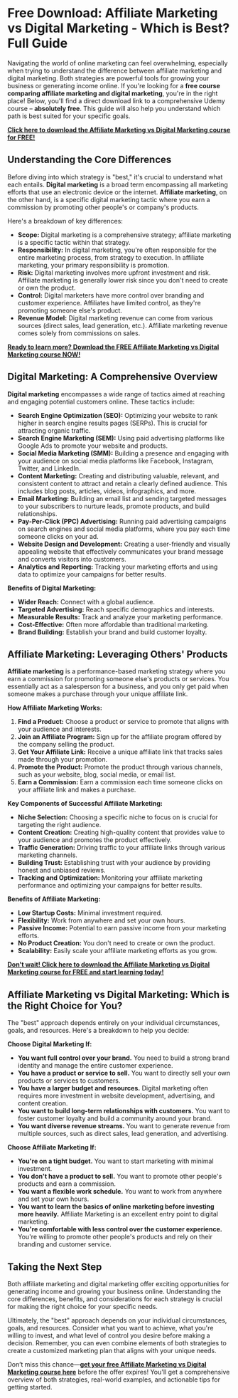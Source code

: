 # Free Download: Affiliate Marketing vs Digital Marketing - Which is Best? Full Guide

Navigating the world of online marketing can feel overwhelming, especially when trying to understand the difference between affiliate marketing and digital marketing. Both strategies are powerful tools for growing your business or generating income online. If you're looking for a **free course comparing affiliate marketing and digital marketing**, you're in the right place! Below, you'll find a direct download link to a comprehensive Udemy course – **absolutely free**. This guide will also help you understand which path is best suited for your specific goals.

[**Click here to download the Affiliate Marketing vs Digital Marketing course for FREE!**](https://udemywork.com/affiliate-marketing-vs-digital-marketing)

## Understanding the Core Differences

Before diving into which strategy is "best," it's crucial to understand what each entails. **Digital marketing** is a broad term encompassing all marketing efforts that use an electronic device or the internet. **Affiliate marketing**, on the other hand, is a specific digital marketing tactic where you earn a commission by promoting other people's or company's products.

Here's a breakdown of key differences:

*   **Scope:** Digital marketing is a comprehensive strategy; affiliate marketing is a specific tactic within that strategy.
*   **Responsibility:** In digital marketing, you're often responsible for the entire marketing process, from strategy to execution. In affiliate marketing, your primary responsibility is promotion.
*   **Risk:** Digital marketing involves more upfront investment and risk. Affiliate marketing is generally lower risk since you don't need to create or own the product.
*   **Control:** Digital marketers have more control over branding and customer experience. Affiliates have limited control, as they're promoting someone else's product.
*   **Revenue Model:** Digital marketing revenue can come from various sources (direct sales, lead generation, etc.). Affiliate marketing revenue comes solely from commissions on sales.

[**Ready to learn more? Download the FREE Affiliate Marketing vs Digital Marketing course NOW!**](https://udemywork.com/affiliate-marketing-vs-digital-marketing)

## Digital Marketing: A Comprehensive Overview

**Digital marketing** encompasses a wide range of tactics aimed at reaching and engaging potential customers online. These tactics include:

*   **Search Engine Optimization (SEO):** Optimizing your website to rank higher in search engine results pages (SERPs). This is crucial for attracting organic traffic.
*   **Search Engine Marketing (SEM):** Using paid advertising platforms like Google Ads to promote your website and products.
*   **Social Media Marketing (SMM):** Building a presence and engaging with your audience on social media platforms like Facebook, Instagram, Twitter, and LinkedIn.
*   **Content Marketing:** Creating and distributing valuable, relevant, and consistent content to attract and retain a clearly defined audience. This includes blog posts, articles, videos, infographics, and more.
*   **Email Marketing:** Building an email list and sending targeted messages to your subscribers to nurture leads, promote products, and build relationships.
*   **Pay-Per-Click (PPC) Advertising:** Running paid advertising campaigns on search engines and social media platforms, where you pay each time someone clicks on your ad.
*   **Website Design and Development:** Creating a user-friendly and visually appealing website that effectively communicates your brand message and converts visitors into customers.
*   **Analytics and Reporting:** Tracking your marketing efforts and using data to optimize your campaigns for better results.

**Benefits of Digital Marketing:**

*   **Wider Reach:** Connect with a global audience.
*   **Targeted Advertising:** Reach specific demographics and interests.
*   **Measurable Results:** Track and analyze your marketing performance.
*   **Cost-Effective:** Often more affordable than traditional marketing.
*   **Brand Building:** Establish your brand and build customer loyalty.

## Affiliate Marketing: Leveraging Others' Products

**Affiliate marketing** is a performance-based marketing strategy where you earn a commission for promoting someone else's products or services. You essentially act as a salesperson for a business, and you only get paid when someone makes a purchase through your unique affiliate link.

**How Affiliate Marketing Works:**

1.  **Find a Product:** Choose a product or service to promote that aligns with your audience and interests.
2.  **Join an Affiliate Program:** Sign up for the affiliate program offered by the company selling the product.
3.  **Get Your Affiliate Link:** Receive a unique affiliate link that tracks sales made through your promotion.
4.  **Promote the Product:** Promote the product through various channels, such as your website, blog, social media, or email list.
5.  **Earn a Commission:** Earn a commission each time someone clicks on your affiliate link and makes a purchase.

**Key Components of Successful Affiliate Marketing:**

*   **Niche Selection:** Choosing a specific niche to focus on is crucial for targeting the right audience.
*   **Content Creation:** Creating high-quality content that provides value to your audience and promotes the product effectively.
*   **Traffic Generation:** Driving traffic to your affiliate links through various marketing channels.
*   **Building Trust:** Establishing trust with your audience by providing honest and unbiased reviews.
*   **Tracking and Optimization:** Monitoring your affiliate marketing performance and optimizing your campaigns for better results.

**Benefits of Affiliate Marketing:**

*   **Low Startup Costs:** Minimal investment required.
*   **Flexibility:** Work from anywhere and set your own hours.
*   **Passive Income:** Potential to earn passive income from your marketing efforts.
*   **No Product Creation:** You don't need to create or own the product.
*   **Scalability:** Easily scale your affiliate marketing efforts as you grow.

[**Don't wait! Click here to download the Affiliate Marketing vs Digital Marketing course for FREE and start learning today!**](https://udemywork.com/affiliate-marketing-vs-digital-marketing)

## Affiliate Marketing vs Digital Marketing: Which is the Right Choice for You?

The "best" approach depends entirely on your individual circumstances, goals, and resources. Here's a breakdown to help you decide:

**Choose Digital Marketing If:**

*   **You want full control over your brand.** You need to build a strong brand identity and manage the entire customer experience.
*   **You have a product or service to sell.** You want to directly sell your own products or services to customers.
*   **You have a larger budget and resources.** Digital marketing often requires more investment in website development, advertising, and content creation.
*   **You want to build long-term relationships with customers.** You want to foster customer loyalty and build a community around your brand.
*   **You want diverse revenue streams.** You want to generate revenue from multiple sources, such as direct sales, lead generation, and advertising.

**Choose Affiliate Marketing If:**

*   **You're on a tight budget.** You want to start marketing with minimal investment.
*   **You don't have a product to sell.** You want to promote other people's products and earn a commission.
*   **You want a flexible work schedule.** You want to work from anywhere and set your own hours.
*   **You want to learn the basics of online marketing before investing more heavily.** Affiliate Marketing is an excellent entry point to digital marketing.
*   **You're comfortable with less control over the customer experience.** You're willing to promote other people's products and rely on their branding and customer service.

## Taking the Next Step

Both affiliate marketing and digital marketing offer exciting opportunities for generating income and growing your business online. Understanding the core differences, benefits, and considerations for each strategy is crucial for making the right choice for your specific needs.

Ultimately, the "best" approach depends on your individual circumstances, goals, and resources. Consider what you want to achieve, what you're willing to invest, and what level of control you desire before making a decision. Remember, you can even combine elements of both strategies to create a customized marketing plan that aligns with your unique needs.

Don’t miss this chance—**[get your free Affiliate Marketing vs Digital Marketing course here](https://udemywork.com/affiliate-marketing-vs-digital-marketing)** before the offer expires! You'll get a comprehensive overview of both strategies, real-world examples, and actionable tips for getting started.

